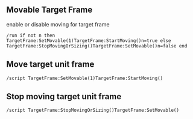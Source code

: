 ## Movable Target Frame 
enable or disable moving for target frame
```
/run if not n then TargetFrame:SetMovable(1)TargetFrame:StartMoving()n=true else TargetFrame:StopMovingOrSizing()TargetFrame:SetMovable()n=false end
```


## Move target unit frame
```
/script TargetFrame:SetMovable(1)TargetFrame:StartMoving()
```


## Stop moving target unit frame
```
/script TargetFrame:StopMovingOrSizing()TargetFrame:SetMovable()
```